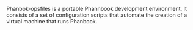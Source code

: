 Phanbok-opsfiles is a portable Phannbook development environment. It consists of a set of configuration scripts that automate the creation of a virtual machine that runs Phanbook.

